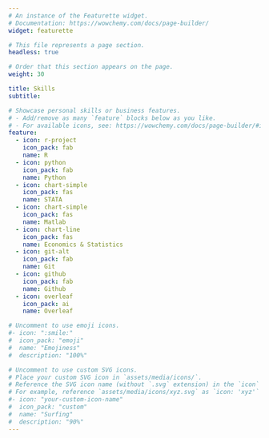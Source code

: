 ```yaml
---
# An instance of the Featurette widget.
# Documentation: https://wowchemy.com/docs/page-builder/
widget: featurette

# This file represents a page section.
headless: true

# Order that this section appears on the page.
weight: 30

title: Skills
subtitle:

# Showcase personal skills or business features.
# - Add/remove as many `feature` blocks below as you like.
# - For available icons, see: https://wowchemy.com/docs/page-builder/#icons
feature:
  - icon: r-project
    icon_pack: fab
    name: R
  - icon: python
    icon_pack: fab
    name: Python
  - icon: chart-simple
    icon_pack: fas
    name: STATA
  - icon: chart-simple
    icon_pack: fas
    name: Matlab
  - icon: chart-line
    icon_pack: fas
    name: Economics & Statistics
  - icon: git-alt
    icon_pack: fab
    name: Git
  - icon: github
    icon_pack: fab
    name: Github
  - icon: overleaf
    icon_pack: ai
    name: Overleaf

# Uncomment to use emoji icons.
#- icon: ":smile:"
#  icon_pack: "emoji"
#  name: "Emojiness"
#  description: "100%"

# Uncomment to use custom SVG icons.
# Place your custom SVG icon in `assets/media/icons/`.
# Reference the SVG icon name (without `.svg` extension) in the `icon` field.
# For example, reference `assets/media/icons/xyz.svg` as `icon: 'xyz'`
#- icon: "your-custom-icon-name"
#  icon_pack: "custom"
#  name: "Surfing"
#  description: "90%"
---
```

